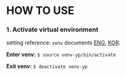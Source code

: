 # HOW TO USE

### 1. Activate virtual environment
setting reference: `venv` documents [ENG](https://docs.python.org/3/tutorial/venv.html), [KOR](https://docs.python.org/ko/3/tutorial/venv.html).  

__Enter venv:__ `$ source venv-yp/bin/activate` 

__Exit venv:__ `$ deactivate venv-yp`


